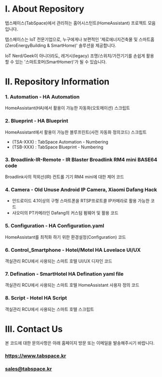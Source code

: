 # Ⅰ. About Repository
탭스페이스(TabSpace)에서 관리하는 홈어시스턴트(HomeAssistant) 프로젝트 모음입니다.

탭스페이스는 IoT 전문기업으로, 누구에게나 보편적인 '제로에너지건축물 및 스마트홈(ZeroEnergyBuilding & SmartHome)' 솔루션을 제공합니다.

IoT Nerd/Geek이 아니더라도, 
레거시(legacy) 조명/스위치/가전기기를 손쉽게 활용할 수 있는 '스마트호머(SmartHomer)'가 될 수 있습니다.

# Ⅱ. Repository Information

### 1. Automation - HA Automation
HomeAssistant(HA)에서 활용이 가능한 자동화(오토메이션) 스크립트

### 2. Blueprint - HA Blueprint
HomeAssistant에서 활용이 가능한 블루프린트(사전 자동화 정의코드) 스크립트
- (TSA-XXX) : TabSpace Automation - Numbering
- (TSB-XXX) : TabSpace Blueprint - Numbering

### 3. Broadlink-IR-Remote - IR Blaster Broadlink RM4 mini BASE64 code
Broadlink사의 적외선(IR) 컨트롤 기기 RM4 mini에 대한 제어 코드

### 4. Camera - Old Unuse Android IP Camera, Xiaomi Dafang Hack
- 안드로이드 4.1이상의 구형 스마트폰을 RTSP프로트콜 IP카메라로 활용 가능한 코드
- 샤오미의 PT카메라인 Dafang의 커스텀 펌웨어 및 활용 코드

### 5. Configuration - HA Configuration.yaml
HomeAssistant를 최적화 하기 위한 환경설정(Configuration) 코드

### 6. Control_Smartphone - Hotel/Motel HA Lovelace UI/UX
객실관리 RCU에서 사용되는 스마트 호텔 UI/UX 디자인 코드

### 7. Defination - SmartHotel HA Defination yaml file
객실관리 RCU에서 사용되는 스마트 호텔 HomeAssistant 사용자 정의 코드

### 8. Script - Hotel HA Script
객실관리 RCU에서 사용되는 스마트 호텔 스크립트

# Ⅲ. Contact Us
본 코드에 대한 문의사항은 아래 홈페이지 방문 또는 이메일을 발송해주시기 바랍니다.

### https://www.tabspace.kr

### sales@tabspace.kr
